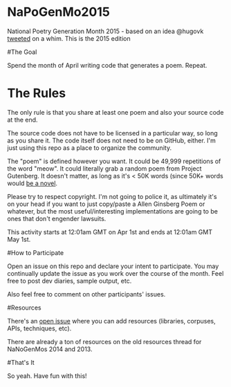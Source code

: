 # NaPoGenMo2015
National Poetry Generation Month 2015 - based on an idea @hugovk [tweeted](https://twitter.com/hugovk/status/582991364889059330) on a whim. This is the 2015 edition

#The Goal

Spend the month of April writing code that generates a poem.
Repeat.


# The Rules

The only rule is that you share at least one poem  and also your source code at the end.

The source code does not have to be licensed in a particular way, so long as you share it. The code itself does not need to be on GitHub, either. I'm just using this repo as a place to organize the community.

The "poem" is defined however you want. It could be 49,999 repetitions of the word "meow". It could literally grab a random poem from Project Gutenberg. It doesn't matter, as long as it's < 50K words (since 50K+ words would [be a novel](https://github.com/dariusk/NaNoGenMo-2014).

Please try to respect copyright. I'm not going to police it, as ultimately it's on your head if you want to just copy/paste a Allen Ginsberg Poem or whatever, but the most useful/interesting implementations are going to be ones that don't engender lawsuits.

This activity starts at 12:01am GMT on Apr 1st and ends at 12:01am GMT May 1st.


#How to Participate

Open an issue on this repo and declare your intent to participate. You may continually update the issue as you work over the course of the month. Feel free to post dev diaries, sample output, etc.

Also feel free to comment on other participants' issues.


#Resources

There's an [open issue](https://github.com/NaPoGenMo/NaPoGenMo2014/issues/1) where you can add resources (libraries, corpuses, APIs, techniques, etc).

There are already a ton of resources on the old resources thread for NaNoGenMos 2014 and 2013.


#That's It

So yeah. Have fun with this!
